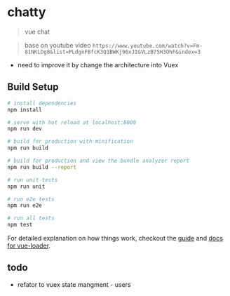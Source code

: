 # chatty

> vue chat

> base on youtube video ```https://www.youtube.com/watch?v=Fm-81NKLDg8&list=PLdgnFBfcK3Q1BWKj96xJIGVLzB75H3OhF&index=3```
* need to improve it by change the architecture into Vuex
## Build Setup

``` bash
# install dependencies
npm install

# serve with hot reload at localhost:8080
npm run dev

# build for production with minification
npm run build

# build for production and view the bundle analyzer report
npm run build --report

# run unit tests
npm run unit

# run e2e tests
npm run e2e

# run all tests
npm test
```

For detailed explanation on how things work, checkout the [guide](http://vuejs-templates.github.io/webpack/) and [docs for vue-loader](http://vuejs.github.io/vue-loader).

## todo
* refator to vuex state mangment - users
